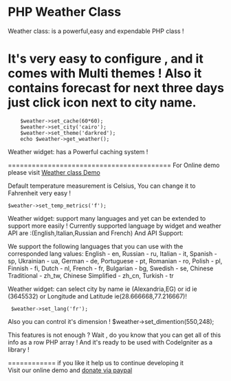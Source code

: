 PHP Weather Class
=============
Weather class: is a powerful,easy and expendable PHP class !

It's very easy to configure , and it comes with Multi themes !
Also it contains forecast for next three days just click icon next to city name.
=======================
		$weather->set_cache(60*60);
	    $weather->set_city('cairo');
	    $weather->set_theme('darkred');
	    echo $weather->get_weather(); 
		
Weather widget: has a Powerful caching system !

=========================================
For Online demo please visit <a href="http://deploy2cloud.com/demo/weather/">Weather class Demo</a>

Default temperature measurement is Celsius, You can change it to Fahrenheit very easy !

	$weather->set_temp_metrics('f');

Weather widget: support many languages and yet can be extended to support more easily !
Currently supported language by widget and weather API are :(English,Italian,Russian and French)
And API Support:

We support the following languages that you can use with the corresponded lang values: English - en, Russian - ru, Italian - it, Spanish - sp, Ukrainian - ua, German - de, Portuguese - pt, Romanian - ro, Polish - pl, Finnish - fi, Dutch - nl, French - fr, Bulgarian - bg, Swedish - se, Chinese Traditional - zh_tw, Chinese Simplified - zh_cn, Turkish - tr

Weather widget: can select city by name ie (Alexandria,EG) or id ie (3645532) or Longitude and Latitude ie(28.666668,77.216667)!

	 $weather->set_lang('fr');

Also you can control it's dimension !
	 $weather->set_dimention(550,248);
	 
This features is not enough ? Wait , do you know that you can get all of this info as a row PHP array !
And it's ready to be used with CodeIgniter as a library !

============
if you like it help us to continue developing it
<br>
Visit our online demo and <a href="http://www.deploy2cloud.com/demo/weather/">donate via paypal</a>